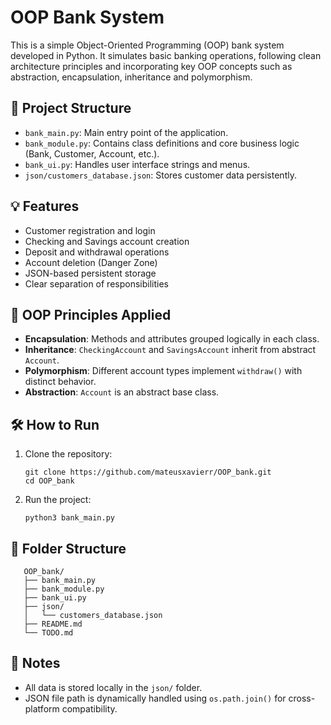 # OOP Bank System

This is a simple Object-Oriented Programming (OOP) bank system developed in Python. It simulates basic banking operations, following clean architecture principles and incorporating key OOP concepts such as abstraction, encapsulation, inheritance and polymorphism.

## 🧱 Project Structure

- `bank_main.py`: Main entry point of the application.
- `bank_module.py`: Contains class definitions and core business logic (Bank, Customer, Account, etc.).
- `bank_ui.py`: Handles user interface strings and menus.
- `json/customers_database.json`: Stores customer data persistently.

## 💡 Features

- Customer registration and login
- Checking and Savings account creation
- Deposit and withdrawal operations
- Account deletion (Danger Zone)
- JSON-based persistent storage
- Clear separation of responsibilities

## 📌 OOP Principles Applied

- **Encapsulation**: Methods and attributes grouped logically in each class.
- **Inheritance**: `CheckingAccount` and `SavingsAccount` inherit from abstract `Account`.
- **Polymorphism**: Different account types implement `withdraw()` with distinct behavior.
- **Abstraction**: `Account` is an abstract base class.

## 🛠️ How to Run

1. Clone the repository:

       git clone https://github.com/mateusxavierr/OOP_bank.git
       cd OOP_bank

2. Run the project:

       python3 bank_main.py

## 📁 Folder Structure

       OOP_bank/
       ├── bank_main.py
       ├── bank_module.py
       ├── bank_ui.py
       ├── json/
       │   └── customers_database.json
       ├── README.md
       └── TODO.md


## 📌 Notes

- All data is stored locally in the `json/` folder.
- JSON file path is dynamically handled using `os.path.join()` for cross-platform compatibility.